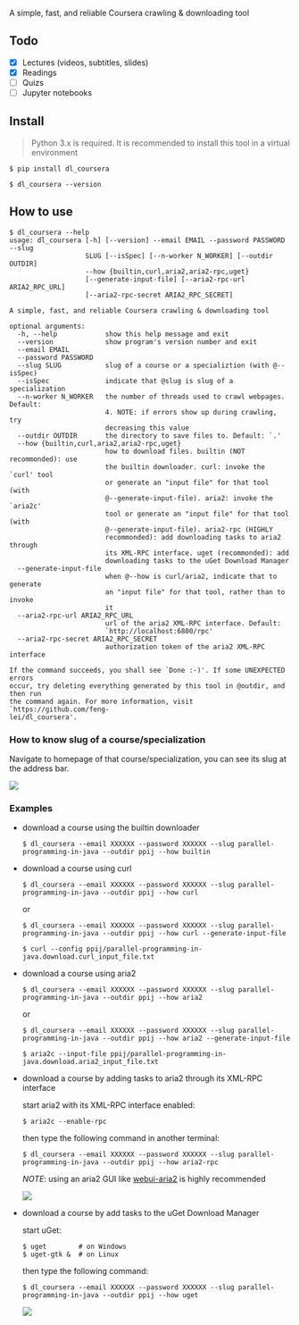 A simple, fast, and reliable Coursera crawling & downloading tool

## Todo

- [x] Lectures (videos, subtitles, slides)
- [x] Readings
- [ ] Quizs
- [ ] Jupyter notebooks

## Install

> Python 3.x is required. It is recommended to install this tool in a virtual environment

```
$ pip install dl_coursera

$ dl_coursera --version
```

## How to use

```
$ dl_coursera --help
usage: dl_coursera [-h] [--version] --email EMAIL --password PASSWORD --slug
                   SLUG [--isSpec] [--n-worker N_WORKER] [--outdir OUTDIR]
                   --how {builtin,curl,aria2,aria2-rpc,uget}
                   [--generate-input-file] [--aria2-rpc-url ARIA2_RPC_URL]
                   [--aria2-rpc-secret ARIA2_RPC_SECRET]

A simple, fast, and reliable Coursera crawling & downloading tool

optional arguments:
  -h, --help            show this help message and exit
  --version             show program's version number and exit
  --email EMAIL
  --password PASSWORD
  --slug SLUG           slug of a course or a specializtion (with @--isSpec)
  --isSpec              indicate that @slug is slug of a specialization
  --n-worker N_WORKER   the number of threads used to crawl webpages. Default:
                        4. NOTE: if errors show up during crawling, try
                        decreasing this value
  --outdir OUTDIR       the directory to save files to. Default: `.'
  --how {builtin,curl,aria2,aria2-rpc,uget}
                        how to download files. builtin (NOT recommonded): use
                        the builtin downloader. curl: invoke the `curl' tool
                        or generate an "input file" for that tool (with
                        @--generate-input-file). aria2: invoke the `aria2c'
                        tool or generate an "input file" for that tool (with
                        @--generate-input-file). aria2-rpc (HIGHLY
                        recommonded): add downloading tasks to aria2 through
                        its XML-RPC interface. uget (recommonded): add
                        downloading tasks to the uGet Download Manager
  --generate-input-file
                        when @--how is curl/aria2, indicate that to generate
                        an "input file" for that tool, rather than to invoke
                        it
  --aria2-rpc-url ARIA2_RPC_URL
                        url of the aria2 XML-RPC interface. Default:
                        `http://localhost:6800/rpc'
  --aria2-rpc-secret ARIA2_RPC_SECRET
                        authorization token of the aria2 XML-RPC interface

If the command succeeds, you shall see `Done :-)'. If some UNEXPECTED errors
occur, try deleting everything generated by this tool in @outdir, and then run
the command again. For more information, visit `https://github.com/feng-
lei/dl_coursera'.
```

### How to know slug of a course/specialization

Navigate to homepage of that course/specialization, you can see its slug at the address bar.

![](0.png)

### Examples

* download a course using the builtin downloader

  ```shell
  $ dl_coursera --email XXXXXX --password XXXXXX --slug parallel-programming-in-java --outdir ppij --how builtin
  ```

* download a course using curl

  ```shell
  $ dl_coursera --email XXXXXX --password XXXXXX --slug parallel-programming-in-java --outdir ppij --how curl
  ```

  or

  ```shell
  $ dl_coursera --email XXXXXX --password XXXXXX --slug parallel-programming-in-java --outdir ppij --how curl --generate-input-file

  $ curl --config ppij/parallel-programming-in-java.download.curl_input_file.txt
  ```

* download a course using aria2

  ```shell
  $ dl_coursera --email XXXXXX --password XXXXXX --slug parallel-programming-in-java --outdir ppij --how aria2
  ```

  or

  ```shell
  $ dl_coursera --email XXXXXX --password XXXXXX --slug parallel-programming-in-java --outdir ppij --how aria2 --generate-input-file

  $ aria2c --input-file ppij/parallel-programming-in-java.download.aria2_input_file.txt
  ```

* download a course by adding tasks to aria2 through its XML-RPC interface

  start aria2 with its XML-RPC interface enabled:

  ```shell
  $ aria2c --enable-rpc
  ```

  then type the following command in another terminal:

  ```shell
  $ dl_coursera --email XXXXXX --password XXXXXX --slug parallel-programming-in-java --outdir ppij --how aria2-rpc
  ```

  *NOTE*: using an aria2 GUI like [webui-aria2](https://github.com/ziahamza/webui-aria2) is highly recommended

  ![](1.png)

* download a course by add tasks to the uGet Download Manager

  start uGet:

  ```shell
  $ uget        # on Windows
  $ uget-gtk &  # on Linux
  ```

  then type the following command:

  ```shell
  $ dl_coursera --email XXXXXX --password XXXXXX --slug parallel-programming-in-java --outdir ppij --how uget
  ```

  ![](2.png)
